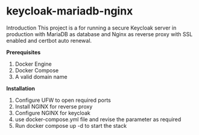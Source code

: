 # keycloak-mariadb-nginx
Introduction
This project is a for running a secure Keycloak server in production with MariaDB as database and Nginx as reverse proxy with SSL enabled and certbot auto renewal.

**Prerequisites**

1. Docker Engine
2. Docker Compose
3. A valid domain name

**Installation**

1. Configure UFW to open required ports
2. Install NGINX for reverse proxy 
3. Configure NGINX for keycloak
4. use docker-compose.yml file and revise the parameter as required 
5. Run docker compose up -d to start the stack
